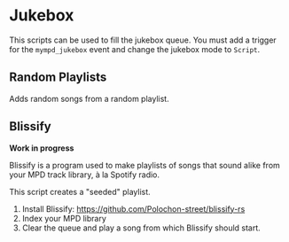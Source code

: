 # Jukebox

This scripts can be used to fill the jukebox queue. You must add a trigger for the `mympd_jukebox` event and change the jukebox mode to `Script`.

## Random Playlists

Adds random songs from a random playlist.

## Blissify

**Work in progress**

Blissify is a program used to make playlists of songs that sound alike from your MPD track library, à la Spotify radio.

This script creates a "seeded" playlist.

1. Install Blissify: https://github.com/Polochon-street/blissify-rs
2. Index your MPD library
3. Clear the queue and play a song from which Blissify should start.
